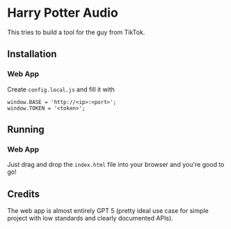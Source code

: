 # Harry Potter Audio

This tries to build a tool for the guy from TikTok.

## Installation

### Web App
Create `config.local.js` and fill it with
```
window.BASE = 'http://<ip>:<port>';
window.TOKEN = '<token>';
```

## Running

### Web App
Just drag and drop the `index.html` file into your browser and you're good to go!

## Credits

The web app is almost entirely GPT 5 (pretty ideal use case for simple project with low standards and clearly documented APIs).